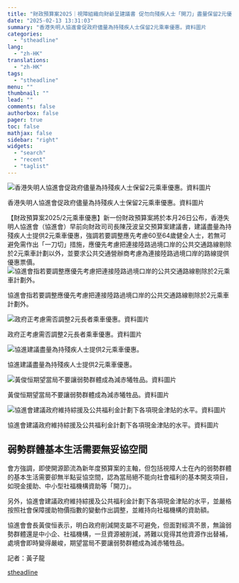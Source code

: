 ```yaml
---
title: "財政預算案2025｜視障組織向財爺呈建議書 促勿向殘疾人士「開刀」盡量保留2元優惠"
date: "2025-02-13 13:31:03"
summary: "香港失明人協進會促政府儘量為持殘疾人士保留2元乘車優惠。資料圖片       【財政預算案2..."
categories:
  - "stheadline"
lang:
  - "zh-HK"
translations:
  - "zh-HK"
tags:
  - "stheadline"
menu: ""
thumbnail: ""
lead: ""
comments: false
authorbox: false
pager: true
toc: false
mathjax: false
sidebar: "right"
widgets:
  - "search"
  - "recent"
  - "taglist"
---
```


![香港失明人協進會促政府儘量為持殘疾人士保留2元乘車優惠。資料圖片](https://image.stheadline.com/f/680p0/0x0/100/none/8108fa05750896fe3975a8caf2d70502/stheadline/inewsmedia/20250213/_2025021313240717377.jpg)

香港失明人協進會促政府儘量為持殘疾人士保留2元乘車優惠。資料圖片




【財政預算案2025/2元乘車優惠】新一份財政預算案將於本月26日公布，香港失明人協進會（協進會）早前向財政司司長陳茂波呈交預算案建議書，建議盡量為持殘疾人士提供2元乘車優惠，強調若要調整應先考慮60至64歲健全人士，若無可避免需作出「一刀切」措施，應優先考慮把連接陸路過境口岸的公共交通路線剔除於2元乘車計劃以外，並要求公共交通營辦商考慮為連接陸路過境口岸的路線提供優惠票價。
 ![協進會指若要調整應優先考慮把連接陸路過境口岸的公共交通路線剔除於2元乘車計劃外。](https://image.hkhl.hk/f/1024p0/0x0/100/none/45f1ff009856043a8b0858e0aa27ba6a/2025-02/DNSK0522BUS005_0.jpg)


協進會指若要調整應優先考慮把連接陸路過境口岸的公共交通路線剔除於2元乘車計劃外。



 ![政府正考慮需否調整2元長者乘車優惠。資料圖片](https://image.hkhl.hk/f/1024p0/0x0/100/none/16f80e3980305a2a1d8ba3cdee9b293e/2025-02/NA240307TT03_1.jpg)


政府正考慮需否調整2元長者乘車優惠。資料圖片



 ![協進建議盡量為持殘疾人士提供2元乘車優惠。](https://image.hkhl.hk/f/1024p0/0x0/100/none/113df1b96e3974454ecaf2c0c4fc37ae/2025-02/85b1d259-85ff-407a-b21c-ba2f9ad2540c_0.jpg)


協進建議盡量為持殘疾人士提供2元乘車優惠。



 ![黃俊恒期望當局不要讓弱勢群體成為減赤犧牲品。資料圖片](https://image.hkhl.hk/f/1024p0/0x0/100/none/403ee77a8c6228100dffa90d3c9eda9d/2025-02/NI240113BU002.jpg)


黃俊恒期望當局不要讓弱勢群體成為減赤犧牲品。資料圖片



 ![協進會建議政府維持綜援及公共福利金計劃下各項現金津貼的水平。資料圖片](https://image.hkhl.hk/f/1024p0/0x0/100/none/2e643cba14be610a2e2a3503d5ad979a/2025-02/_2021071121502838268_0.jpg)


協進會建議政府維持綜援及公共福利金計劃下各項現金津貼的水平。資料圖片




弱勢群體基本生活需要無妥協空間
---------------

會方強調，即使開源節流為新年度預算案的主軸，但包括視障人士在內的弱勢群體的基本生活需要卻無半點妥協空間，認為當局絕不能向社會福利的基本開支項目，如現金援助、中小型社福機構資助等「開刀」。

另外，協進會建議政府維持綜援及公共福利金計劃下各項現金津貼的水平，並嚴格按照社會保障援助物價指數的變動作出調整，並維持向社福機構的資助額。

協進會會長黃俊恒表示，明白政府削減開支屬不可避免，但面對經濟不景，無論弱勢群體還是中小企、社福機構，一旦資源被削減，將難以覓得其他資源作出替補，處境會即時變得嚴峻，期望當局不要讓弱勢群體成為減赤犧牲品。

記者：黃子龍

[stheadline](https://std.stheadline.com/realtime/article/2052535/即時-港聞-財政預算案2025-視障組織向財爺呈建議書-促勿向殘疾人士-開刀-盡量保留2元優惠)
